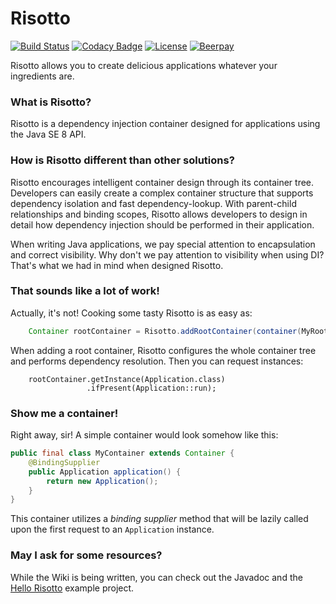 # Risotto
[![Build Status](https://travis-ci.org/battila7/risotto.svg?branch=master)](https://travis-ci.org/battila7/risotto)
[![Codacy Badge](https://api.codacy.com/project/badge/Grade/e5d73d8dcd744407ac39a7ed53e72deb)](https://www.codacy.com/app/bagossyattila_2/risotto?utm_source=github.com&amp;utm_medium=referral&amp;utm_content=battila7/risotto&amp;utm_campaign=Badge_Grade)
[![License](https://img.shields.io/badge/license-Apache%202.0-blue.svg)](https://github.com/battila7/risotto/blob/master/LICENSE)
[![Beerpay](https://beerpay.io/battila7/risotto/badge.svg)](https://beerpay.io/battila7/risotto)

Risotto allows you to create delicious applications whatever your ingredients are.

### What is Risotto?

Risotto is a dependency injection container designed for applications using the Java SE 8 API.

### How is Risotto different than other solutions?

Risotto encourages intelligent container design through its container tree. Developers can easily create a complex container structure that supports dependency isolation and fast dependency-lookup. With parent-child relationships and binding scopes, Risotto allows developers to design in detail how dependency injection should be performed in their application.

When writing Java applications, we pay special attention to encapsulation and correct visibility. Why don't we pay attention to visibility when using DI? That's what we had in mind when designed Risotto. 

### That sounds like a lot of work!

Actually, it's not! Cooking some tasty Risotto is as easy as:

~~~~Java
    Container rootContainer = Risotto.addRootContainer(container(MyRootContainer.class);
~~~~

When adding a root container, Risotto configures the whole container tree and performs dependency resolution. Then you can request instances:

~~~~
    rootContainer.getInstance(Application.class)
                 .ifPresent(Application::run);
~~~~

### Show me a container!

Right away, sir! A simple container would look somehow like this:

~~~~Java
public final class MyContainer extends Container {
    @BindingSupplier
    public Application application() {
        return new Application();
    }
}
~~~~

This container utilizes a *binding supplier* method that will be lazily called upon the first request to an `Application` instance.

### May I ask for some resources?

While the Wiki is being written, you can check out the Javadoc and the [Hello Risotto](https://github.com/battila7/hello-risotto) example project.
